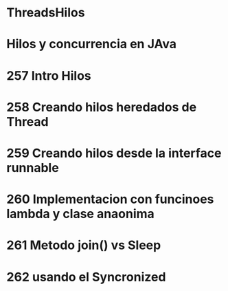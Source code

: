 # ThreadsHilos
# Hilos y concurrencia en JAva 
# 257 Intro Hilos
# 258 Creando hilos heredados de Thread
# 259 Creando hilos desde la interface runnable
# 260 Implementacion con funcinoes lambda y clase anaonima 
# 261 Metodo join() vs Sleep 
# 262 usando el Syncronized 
